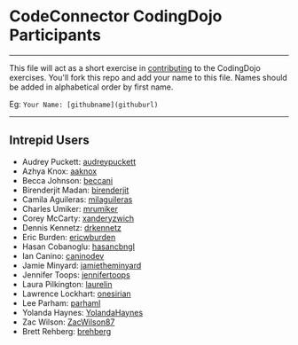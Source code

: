 # CodeConnector CodingDojo Participants

---

This file will act as a short exercise in [contributing](https://guides.github.com/activities/forking/) to the CodingDojo exercises.  You'll fork this repo and add your name to this file. Names should be added in alphabetical order by first name.

Eg: `Your Name: [githubname](githuburl)`

---

## Intrepid Users

+ Audrey Puckett: [audreypuckett](https://github.com/audreypuckett)
+ Azhya Knox: [aaknox](https://github.com/aaknox)
+ Becca Johnson: [beccani](http://github.com/beccani)
+ Birenderjit Madan: [birenderjit](https://github.com/birenderjit)
+ Camila Aguileras: [milaguileras](https://github.com/milaguileras)
+ Charles Umiker: [mrumiker](https://github.com/mrumiker)
+ Corey McCarty: [xanderyzwich](https://github.com/xanderyzwich)
+ Dennis Kennetz: [drkennetz](https://github.com/drkennetz)
+ Eric Burden: [ericwburden](https://github.com/ericwburden)
+ Hasan Cobanoglu: [hasancbngl](https://github.com/hasancbngl)
+ Ian Canino: [caninodev](https://github.com/caninodev)
+ Jamie Minyard: [jamietheminyard](https://github.com/jamietheminyard)
+ Jennifer Toops: [jennifertoops](https://github.com/jennifertoops)
+ Laura Pilkington: [laurelin](https://github.com/Laurelin)
+ Lawrence Lockhart: [onesirian](https://github.com/onesirian)
+ Lee Parham: [parhaml](https://github.com/parhaml)
+ Yolanda Haynes: [YolandaHaynes](https://github.com/YolandaHaynes)
+ Zac Wilson: [ZacWilson87](https://github.com/ZacWilson87)
+ Brett Rehberg: [brehberg](https://github.com/brehberg)
